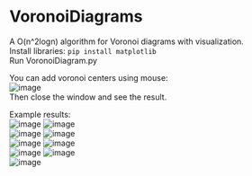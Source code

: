 # VoronoiDiagrams
A O(n^2logn) algorithm for Voronoi diagrams with visualization. \
Install libraries: ```pip install matplotlib``` \
Run VoronoiDiagram.py 

You can add voronoi centers using mouse: \
![image](https://github.com/pawlowiczf/VoronoiDiagrams/assets/117346592/b37b0f1c-ad5a-4941-b4dc-9e0b94197025) \
Then close the window and see the result. 

Example results: \
![image](https://github.com/pawlowiczf/VoronoiDiagrams/assets/117346592/b1c00bf5-e0b5-4adb-b1e2-42a5d419caa0)
![image](https://github.com/pawlowiczf/VoronoiDiagrams/assets/117346592/1f47d84d-30b0-4ca3-9fa0-db9fe2a5492f) \
![image](https://github.com/pawlowiczf/VoronoiDiagrams/assets/117346592/ae016a97-9736-4a3a-a8c9-7c262ccf4b13)
![image](https://github.com/pawlowiczf/VoronoiDiagrams/assets/117346592/44c1966c-79a5-4a17-af1c-659ecbad6f01) \
![image](https://github.com/pawlowiczf/VoronoiDiagrams/assets/117346592/6f449799-39ab-4e95-813c-6736601c4f4f)
![image](https://github.com/pawlowiczf/VoronoiDiagrams/assets/117346592/e252abd6-2c9d-4899-b309-b5be1fd1c45f) \
![image](https://github.com/pawlowiczf/VoronoiDiagrams/assets/117346592/0e4704b5-a61f-4631-aa1a-0d963eed992d)
![image](https://github.com/pawlowiczf/VoronoiDiagrams/assets/117346592/11a0679f-2aaf-4aff-be69-330384284de0) \
![image](https://github.com/pawlowiczf/VoronoiDiagrams/assets/117346592/56aa68f3-023c-4be3-b5a5-3744cd66d1fc)
